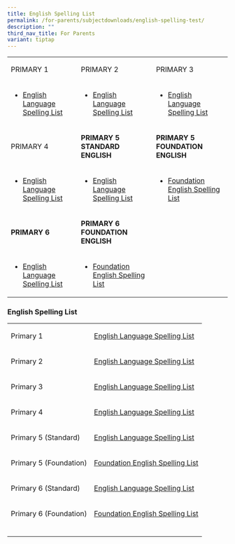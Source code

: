 ```yaml
---
title: English Spelling List
permalink: /for-parents/subjectdownloads/english-spelling-test/
description: ""
third_nav_title: For Parents
variant: tiptap
---
```

<table style="minWidth: 75px">
<colgroup>
<col>
<col>
<col>
</colgroup>
<tbody>
<tr>
<td rowspan="1" colspan="1">
<p>PRIMARY 1</p>
</td>
<td rowspan="1" colspan="1">
<p>PRIMARY 2</p>
</td>
<td rowspan="1" colspan="1">
<p>PRIMARY 3</p>
</td>
</tr>
<tr>
<td rowspan="1" colspan="1">
<ul data-tight="true" class="tight">
<li>
<p><a href="/english-spelling-test/p1/" rel="noopener noreferrer nofollow" target="">English Language Spelling List</a>
</p>
</li>
</ul>
</td>
<td rowspan="1" colspan="1">
<ul data-tight="true" class="tight">
<li>
<p><a href="/english-spelling-test/p2/" rel="noopener noreferrer nofollow" target="">English Language Spelling List</a>
</p>
</li>
</ul>
</td>
<td rowspan="1" colspan="1">
<ul data-tight="true" class="tight">
<li>
<p><a href="/english-spelling-test/p3/" rel="noopener noreferrer nofollow" target="">English Language Spelling List</a>
</p>
</li>
</ul>
</td>
</tr>
<tr>
<td rowspan="1" colspan="1">
<p>PRIMARY 4</p>
</td>
<td rowspan="1" colspan="1">
<p><strong>PRIMARY 5 STANDARD ENGLISH</strong>
</p>
</td>
<td rowspan="1" colspan="1">
<p><strong>PRIMARY 5 FOUNDATION ENGLISH</strong>
</p>
</td>
</tr>
<tr>
<td rowspan="1" colspan="1">
<ul data-tight="true" class="tight">
<li>
<p><a href="/english-spelling-test/p4/" rel="noopener noreferrer nofollow" target="">English Language Spelling List</a>
</p>
</li>
</ul>
</td>
<td rowspan="1" colspan="1">
<ul data-tight="true" class="tight">
<li>
<p><a href="/english-spelling-test/p5-standard-english/" rel="noopener noreferrer nofollow" target="">English Language Spelling List</a>
</p>
</li>
</ul>
</td>
<td rowspan="1" colspan="1">
<ul data-tight="true" class="tight">
<li>
<p><a href="/english-spelling-test/p5-foundation-english/" rel="noopener noreferrer nofollow" target="">Foundation English Spelling List</a>
</p>
</li>
</ul>
</td>
</tr>
<tr>
<td rowspan="1" colspan="1">
<p><strong>PRIMARY 6</strong>
</p>
</td>
<td rowspan="1" colspan="1">
<p><strong>PRIMARY 6 FOUNDATION ENGLISH</strong>
</p>
</td>
<td rowspan="1" colspan="1">
<p></p>
</td>
</tr>
<tr>
<td rowspan="1" colspan="1">
<ul data-tight="true" class="tight">
<li>
<p><a href="/english-spelling-test/p6/" rel="noopener noreferrer nofollow" target="">English Language Spelling List</a>
</p>
</li>
</ul>
</td>
<td rowspan="1" colspan="1">
<ul data-tight="true" class="tight">
<li>
<p><a href="/english-spelling-test/p6-foundation-english/" rel="noopener noreferrer nofollow" target="">Foundation English Spelling List</a>
</p>
</li>
</ul>
</td>
<td rowspan="1" colspan="1">
<p></p>
</td>
</tr>
</tbody>
</table>
<p></p>
<h3>English Spelling List</h3>
<table style="minWidth: 50px">
<colgroup>
<col>
<col>
</colgroup>
<tbody>
<tr>
<td rowspan="1" colspan="1">
<p>Primary 1</p>
</td>
<td rowspan="1" colspan="1">
<p><a href="/english-spelling-test/p1/" rel="noopener noreferrer nofollow" target="">English Language Spelling List</a>
</p>
</td>
</tr>
<tr>
<td rowspan="1" colspan="1">
<p>Primary 2</p>
</td>
<td rowspan="1" colspan="1">
<p><a href="/english-spelling-test/p2/" rel="noopener noreferrer nofollow" target="">English Language Spelling List</a>
</p>
</td>
</tr>
<tr>
<td rowspan="1" colspan="1">
<p>Primary 3</p>
</td>
<td rowspan="1" colspan="1">
<p><a href="/english-spelling-test/p3/" rel="noopener noreferrer nofollow" target="">English Language Spelling List</a>
</p>
</td>
</tr>
<tr>
<td rowspan="1" colspan="1">
<p>Primary 4</p>
</td>
<td rowspan="1" colspan="1">
<p><a href="/english-spelling-test/p4/" rel="noopener noreferrer nofollow" target="">English Language Spelling List</a>
</p>
</td>
</tr>
<tr>
<td rowspan="1" colspan="1">
<p>Primary 5 (Standard)</p>
</td>
<td rowspan="1" colspan="1">
<p><a href="/english-spelling-test/p5-standard-english/" rel="noopener noreferrer nofollow" target="">English Language Spelling List</a>
</p>
</td>
</tr>
<tr>
<td rowspan="1" colspan="1">
<p>Primary 5 (Foundation)</p>
</td>
<td rowspan="1" colspan="1">
<p><a href="/english-spelling-test/p5-foundation-english/" rel="noopener noreferrer nofollow" target="">Foundation English Spelling List</a>
</p>
</td>
</tr>
<tr>
<td rowspan="1" colspan="1">
<p>Primary 6 (Standard)</p>
</td>
<td rowspan="1" colspan="1">
<p><a href="/english-spelling-test/p6/" rel="noopener noreferrer nofollow" target="">English Language Spelling List</a>
</p>
</td>
</tr>
<tr>
<td rowspan="1" colspan="1">
<p>Primary 6 (Foundation)</p>
</td>
<td rowspan="1" colspan="1">
<p><a href="/english-spelling-test/p6-foundation-english/" rel="noopener noreferrer nofollow" target="">Foundation English Spelling List</a>
</p>
</td>
</tr>
<tr>
<td rowspan="1" colspan="1">
<p></p>
</td>
<td rowspan="1" colspan="1">
<p></p>
</td>
</tr>
</tbody>
</table>
<p></p>